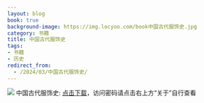 ```yaml
---
layout: blog
book: true
background-image: https://img.locyoo.com/book中国古代服饰史.jpg
category: 书籍
title: 中国古代服饰史
tags:
- 书籍
- 历史
redirect_from:
  - /2024/03/中国古代服饰史/
---
```

![](https://img.locyoo.com/book中国古代服饰史.jpg)
中国古代服饰史: <a name = "ref1" href="https://url18.ctfile.com/f/50983618-1241683027-3a4b2a?p=3619">点击下载</a>，访问密码请点击右上方“关于”自行查看